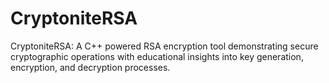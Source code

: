 # CryptoniteRSA
CryptoniteRSA: A C++ powered RSA encryption tool demonstrating secure cryptographic operations with educational insights into key generation, encryption, and decryption processes.
